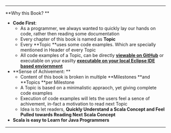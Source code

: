 
---

**Why this Book? **

* **Code First**: 
  * As a programmer, we always wanted to quickly lay our hands on code, rather then reading some documentation
  * Every chapter of this book is named as **Topic**
  * Every **Topic **uses some code examples. Which are specially mentioned in Header of every Topic
  * All code examples of a Topic, can be directly [**viewable on GitHub**](http://inbravo.github.io/scala-src/) or executable on your easilty [**executable on your local Eclipse IDE based enviornment**](https://inbravo.gitbooks.io/java-to-scala/content/first-milestone/setup-well-begun-half-done.html)
* **Sense of Achivement: **
  * Content of this book is broken in multiple **Milestones **and **Topics **per Milestone
  * A Topic is based on a minimalistic appraoch, yet giving complete code examples
  * Execution of code examples will lets the users feel a sence of achivement, in-fact a motivation to read next Topic
  * Idea is to let readers, **Quickly Understand a Scala Concept and Feel Pulled towards Reading Next Scala Concept**
* **Scala is easy to Learn for Java Programmers**

---




